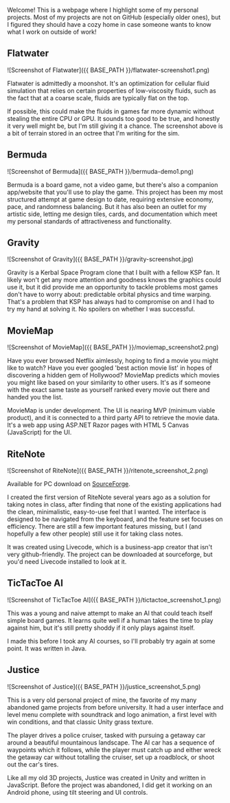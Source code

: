Welcome! This is a webpage where I highlight some of my personal projects. Most of my projects are not on GitHub (especially older ones), but I figured they should have a cozy home in case someone wants to know what I work on outside of work!



## Flatwater

![Screenshot of Flatwater]({{ BASE_PATH }}/flatwater-screenshot1.png)

Flatwater is admittedly a moonshot. It's an optimization for cellular fluid simulation that relies on certain properties of low-viscosity fluids, such as the fact that at a coarse scale, fluids are typically flat on the top.

If possible, this could make the fluids in games far more dynamic without stealing the entire CPU or GPU. It sounds too good to be true, and honestly it very well might be, but I'm still giving it a chance. The screenshot above is a bit of terrain stored in an octree that I'm writing for the sim.




## Bermuda

![Screenshot of Bermuda]({{ BASE_PATH }}/bermuda-demo1.png)

Bermuda is a board game, not a video game, but there's also a companion app/website that you'll use to play the game. This project has been my most structured attempt at game design to date, requiring extensive economy, pace, and randomness balancing. But it has also been an outlet for my artistic side, letting me design tiles, cards, and documentation which meet my personal standards of attractiveness and functionality.




## Gravity

![Screenshot of Gravity]({{ BASE_PATH }}/gravity-screenshot.jpg)

Gravity is a Kerbal Space Program clone that I built with a fellow KSP fan. It likely won't get any more attention and goodness knows the graphics could use it, but it did provide me an opportunity to tackle problems most games don't have to worry about: predictable orbital physics and time warping. That's a problem that KSP has always had to compromise on and I had to try my hand at solving it. No spoilers on whether I was successful.




## MovieMap

![Screenshot of MovieMap]({{ BASE_PATH }}/moviemap_screenshot2.png)

Have you ever browsed Netflix aimlessly, hoping to find a movie you might like to watch? Have you ever googled 'best action movie list' in hopes of discovering a hidden gem of Hollywood? MovieMap predicts which movies you might like based on your similarity to other users. It's as if someone with the exact same taste as yourself ranked every movie out there and handed you the list.

MovieMap is under development. The UI is nearing MVP (minimum viable product), and it is connected to a third party API to retrieve the movie data. It's a web app using ASP.NET Razor pages with HTML 5 Canvas (JavaScript) for the UI.




## RiteNote

![Screenshot of RiteNote]({{ BASE_PATH }}/ritenote_screenshot_2.png)

Available for PC download on [SourceForge](https://sourceforge.net/projects/ritenote/).

I created the first version of RiteNote several years ago as a solution for taking notes in class, after finding that none of the existing applications had the clean, minimalistic, easy-to-use feel that I wanted. The interface is designed to be navigated from the keyboard, and the feature set focuses on efficiency. There are still a few important features missing, but I (and hopefully a few other people) still use it for taking class notes.

It was created using Livecode, which is a business-app creator that isn't very github-friendly. The project can be downloaded at sourceforge, but you'd need Livecode installed to look at it.




## TicTacToe AI

![Screenshot of TicTacToe AI]({{ BASE_PATH }}/tictactoe_screenshot_1.png)

This was a young and naive attempt to make an AI that could teach itself simple board games. It learns quite well if a human takes the time to play against him, but it's still pretty shoddy if it only plays against itself.

I made this before I took any AI courses, so I'll probably try again at some point. It was written in Java.




## Justice

![Screenshot of Justice]({{ BASE_PATH }}/justice_screenshot_5.png)

This is a very old personal project of mine, the favorite of my many abandoned game projects from before university. It had a user interface and level menu complete with soundtrack and logo animation, a first level with win conditions, and that classic Unity grass texture.

The player drives a police cruiser, tasked with pursuing a getaway car around a beautiful mountainous landscape. The AI car has a sequence of waypoints which it follows, while the player must catch up and either wreck the getaway car without totalling the cruiser, set up a roadblock, or shoot out the car's tires.

Like all my old 3D projects, Justice was created in Unity and written in JavaScript. Before the project was abandoned, I did get it working on an Android phone, using tilt steering and UI controls.
